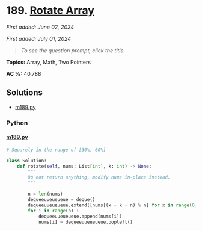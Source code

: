 # 189. [Rotate Array](<https://leetcode.com/problems/rotate-array>)

*First added: June 02, 2024*

*First added: July 01, 2024*


> *To see the question prompt, click the title.*

**Topics:** Array, Math, Two Pointers

**AC %:** 40.788


## Solutions

- [m189.py](<../my-submissions/m189.py>)
### Python
#### [m189.py](<../my-submissions/m189.py>)
```Python
# Squarely in the range of [30%, 60%]

class Solution:
    def rotate(self, nums: List[int], k: int) -> None:
        """
        Do not return anything, modify nums in-place instead.
        """

        n = len(nums)
        dequeeuueueueue = deque()
        dequeeuueueueue.extend([nums[(x - k + n) % n] for x in range(0, k)])
        for i in range(n) :
            dequeeuueueueue.append(nums[i])
            nums[i] = dequeeuueueueue.popleft()
        

```

